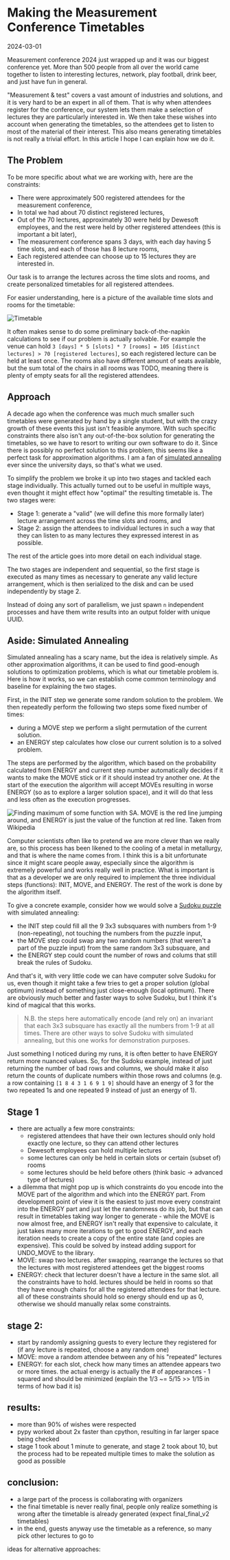 Making the Measurement Conference Timetables
============================================
<div class="date">2024-03-01</div>

Measurement conference 2024 just wrapped up and it was our biggest conference
yet. More than 500 people from all over the world came together to listen to
interesting lectures, network, play football, drink beer, and just have fun in
general.

"Measurement & test" covers a vast amount of industries and solutions, and it
is very hard to be an expert in all of them. That is why when attendees
register for the conference, our system lets them make a selection of lectures they are particularly interested in. We then take these wishes into account when
generating the timetables, so the attendees get to listen to most of the
material of their interest. This also means generating timetables is not really
a trivial effort. In this article I hope I can explain how we do it.

## The Problem
To be more specific about what we are working with, here are the constraints:

 - There were approximately 500 registered attendees for the measurement conference,
 - In total we had about 70 distinct registered lectures,
 - Out of the 70 lectures, approximately 30 were held by Dewesoft employees, and the rest were held by other registered attendees (this is important a bit later),
 - The measurement conference spans 3 days, with each day having 5 time slots, and each of those has 8 lecture rooms,
 - Each registered attendee can choose up to 15 lectures they are interested in.

Our task is to arrange the lectures across the time slots and rooms, and create
personalized timetables for all registered attendees.

For easier understanding, here is a picture of the available time slots and
rooms for the timetable:

![Timetable](./timetable_template.png)

It often makes sense to do some preliminary back-of-the-napkin calculations to see if our problem is actually solvable.
For example the venue can hold
`3 [days] * 5 [slots] * 7 [rooms] = 105 [distinct lectures] > 70 [registered
lectures]`, so each registered lecture can be held at least once.
The rooms also have different amount of seats available, but the sum total of
the chairs in all rooms was TODO, meaning there is plenty of empty seats for
all the registered attendees.

## Approach
A decade ago when the conference was much much smaller such timetables were
generated by hand by a single student, but with the crazy growth of these events this just isn't feasible
anymore. With such specific constraints there also isn't any
out-of-the-box solution for generating the timetables, so we have to resort to writing our
own software to do it. Since there is possibly no perfect solution to this
problem, this seems like a perfect task for approximation algorithms. I am a
fan of [simulated annealing](https://en.wikipedia.org/wiki/Simulated_annealing) ever since the university days, so that's what we
used.

To simplify the problem we broke it up into two stages and tackled each stage
individually. This actually turned out to be useful in multiple ways, even
thought it might effect how "optimal" the resulting timetable is. The two stages were:

  - Stage 1: generate a "valid" (we will define this more formally later) lecture arrangement across the time slots and rooms, and
  - Stage 2: assign the attendees to individual lectures in such a way that they can listen to as many lectures they expressed interest in as possible.

The rest of the article goes into more detail on each individual stage.

The two stages are independent and sequential, so the first stage is executed
as many times as necessary to generate any valid lecture arrangement, which is
then serialized to the disk and can be used independently by stage 2.

Instead of doing any sort of parallelism, we just spawn `n` independent
processes and have them write results into an output folder with unique UUID.

## Aside: Simulated Annealing
Simulated annealing has a scary name, but the idea is relatively simple.
As other approximation algorithms, it can be used to find good-enough
solutions to optimization problems, which is what our timetable problem is.
Here is how it works, so we can establish come common terminology and baseline
for explaining the two stages.

First, in the INIT step we generate some random solution to the problem.
We then repeatedly perform the following two steps some fixed number of times:

 - during a MOVE step we perform a slight permutation of the current solution.
 - an ENERGY step calculates how close our current solution is to a solved problem.

The steps are performed by the algorithm, which based on the probability
calculated from ENERGY and current step number automatically decides if it
wants to make the MOVE stick or if it should instead try another one. At the
start of the execution the algorithm will accept MOVEs resulting in worse
ENERGY (so as to explore a larger solution space), and it will do that less and
less often as the execution progresses.

![Finding maximum of some function with SA. MOVE is the red line jumping around, and ENERGY is just the value of the function at red line. Taken from Wikipedia](./Hill_Climbing_with_Simulated_Annealing.gif)

Computer scientists often like to pretend we are more clever than we really
are, so this process has been likened to the cooling of a metal in metallurgy,
and that is where the name comes from. I think this is a bit unfortunate since
it might scare people away, especially since the algorithm is extremely
powerful and works really well in practice. What is important is that as a
developer we are only required to implement the three individual steps
(functions): INIT, MOVE, and ENERGY. The rest of the work is done by the
algorithm itself.

To give a concrete example, consider how we would solve a [Sudoku puzzle](https://en.wikipedia.org/wiki/Sudoku) with simulated annealing:

 - the INIT step could fill all the 9 3x3 subsquares with numbers from 1-9 (non-repeating), not touching the numbers from the puzzle input,
 - the MOVE step could swap any two random numbers (that weren't a part of the puzzle input) from the same random 3x3 subsquare, and
 - the ENERGY step could count the number of rows and colums that still break the rules of Sudoku.

And that's it, with very little code we can have computer solve Sudoku for us,
even though it might take a few tries to get a proper solution (global optimum)
instead of something just close-enough (local optimum). There are obviously
much better and faster ways to solve Sudoku, but I think it's kind of magical
that this works.

> N.B. the steps here automatically encode (and rely on) an invariant that each
> 3x3 subsquare has exactly all the numbers from 1-9 at all times. There are other
> ways to solve Sudoku with simulated annealing, but this one works for
> demonstration purposes.

Just something I noticed during my runs, it is often better to have
ENERGY return more nuanced values. So, for the Sudoku example, instead of just
returning the number of bad rows and columns, we should make it also return the
counts of duplicate numbers within those rows and columns (e.g. a row
containing `[1 8 4 3 1 6 9 1 9]` should have an energy of 3 for the two
repeated 1s and one repeated 9 instead of just an energy of 1).

## Stage 1
- there are actually a few more constraints:
  - registered attendees that have their own lectures should only hold exactly one lecture, so they can attend other lectures
  - Dewesoft employees can hold multiple lectures
  - some lectures can only be held in certain slots or certain (subset of) rooms
  - some lectures should be held before others (think basic -> advanced type of lectures)
- a dilemma that might pop up is which constraints do you encode into the MOVE part of the algorithm and which into the ENERGY part. From development point of view it is the easiest to just move every constraint into the ENERGY part and just let the randomness do its job, but that can result in timetables taking way longer to generate - while the MOVE is now almost free, and ENERGY isn't really that expensive to calculate, it just takes many more iterations to get to good ENERGY, and each iteration needs to create a copy of the entire state (and copies are expensive). This could be solved by instead adding support for UNDO_MOVE to the library.
- MOVE: swap two lectures. after swapping, rearrange the lectures so that the lectures with most registered attendees get the biggest rooms
- ENERGY: check that lecturer doesn't have a lecture in the same slot. all the constraints have to hold. lectures should be held in rooms so that they have enough chairs for all the registered attendees for that lecture. all of these constraints should hold so energy should end up as 0, otherwise we should manually relax some constraints.

## stage 2:
- start by randomly assigning guests to every lecture they registered for (if any lecture is repeated, choose a any random one)
- MOVE: move a random attendee between any of his "repeated" lectures
- ENERGY: for each slot, check how many times an attendee appears two or more times. the actual energy is actually the # of appearances - 1 squared and should be minimized (explain the 1/3 ~= 5/15 >> 1/15 in terms of how bad it is)

## results:
- more than 90% of wishes were respected
- pypy worked about 2x faster than cpython, resulting in far larger space being checked
- stage 1 took about 1 minute to generate, and stage 2 took about 10, but the process had to be repeated multiple times to make the solution as good as possible

## conclusion:
- a large part of the process is collaborating with organizers
- the final timetable is never really final, people only realize something is wrong after the timetable is already generated (expect final_final_v2 timetables)
- in the end, guests anyway use the timetable as a reference, so many pick other lectures to go to

ideas for alternative approaches:
